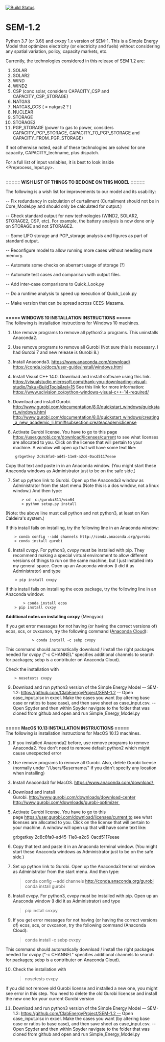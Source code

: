 [![Build Status](https://travis-ci.org/truggles/SEM-1.2.svg?branch=master)](https://travis-ci.org/truggles/SEM-1.2)

# SEM-1.2
Python 3.7 (or 3.6!) and cvxpy 1.x version of SEM-1. This is a Simple Energy Model that optimizes electricity (or electricity
and fuels) without considering any spatial variation, policy, capacity markets, etc.

Currently, the technologies considered in this release of SEM 1.2 are:

 1. SOLAR
 2. SOLAR2
 3. WIND
 4. WIND2
 5. CSP (conc solar, considers CAPACITY_CSP and CAPACITY_CSP_STORAGE)
 6. NATGAS
 7. NATGAS_CCS ( = natgas2 ? )
 8. NUCLEAR
 9. STORAGE
10. STORAGE2
11. PGP_STORAGE (power to gas to power, considers CAPACITY_PGP_STORAGE, CAPACITY_TO_PGP_STORAGE and CAPACITY_FROM_PGP_STORAGE)

If not otherwise noted, each of these technologies are solved for one capacity, CAPACITY_techname, plus dispatch.

For a full list of input variables, it is best to look inside <Preprocess_Input.py>.

<br>
<b>=====  WISH LIST OF THINGS TO BE DONE ON THIS MODEL  =====</b>
<br>

The following is a wish list for improvements to our model and its usability:

-- Fix redundancy in calculation of curtailment (Curtailment should not be in Core_Model.py and should only be calculated for output.)

-- Check standard output for new technologies (WIND2, SOLAR2, STORAGE2, CSP, etc). For example, the battery analysis is now done only on STORAGE and not STORAGE2. 

-- Some LIFO storage and PGP_storage analysis and figures as part of standard output.

-- Reconfigure model to allow running more cases without needing more memory.

-- Automate some checks on aberrant usage of storage (?)

-- Automate test cases and comparison with output files.

-- Add inter-case comparisons to Quick_Look.py

-- Do a runtime analysis to speed up execution of Quick_Look.py

-- Make version that can be spread across CEES-Mazama.


<br>
<b>=====  WINDOWS 10 INSTALLATION INSTRUCTIONS  ===== </b>
<br>
The following is installation instructions for Windows 10 machines.

1. Use remove programs to remove all python2.x programs. This uninstalls Anaconda2.

2. Use remove programs to remove all Gurobi (Not sure this is necessary. I had Gurobi 7 and new release is Gurobi 8.)

3. Install Anaconda3. https://www.anaconda.com/download/ https://conda.io/docs/user-guide/install/windows.html

4. Install Visual C++ 14.0.  Download and install software using this link. https://visualstudio.microsoft.com/thank-you-downloading-visual-studio/?sku=BuildTools&rel=15 See this link for more information: https://www.scivision.co/python-windows-visual-c++-14-required/

5. Download and install Gurobi. http://www.gurobi.com/documentation/8.0/quickstart_windows/quickstart_windows.html http://www.gurobi.com/documentation/8.0/quickstart_windows/creating_a_new_academic_li.html#subsection:createacademiclicense

6. Activate Gurobi license. You have to go to this page https://user.gurobi.com/download/licenses/current to see what licenses are allocated to you. Click on the license that will pertain to your machine. A window will open up that will have some text like:

		grbgetkey 2c8c6fa0-ad45-11e8-a2c6-0acd5117eeae

Copy that text and paste in in an Anaconda window. (You might start these Anaconda windows as Administrator just to be on the safe side.)

7. Set up python link to Gurobi. Open up the Anaconda3 window as Administrator from the start menu.(Note this is a dos window, not a linux window.) And then type:

	       > cd  c:/gurobi811/win64
	       > python setup.py install
	       
(Note: the above line must call python and not python3, at least on Ken Caldeira's system.)

If this install fails on installing, try the following line in an Anaconda window:

		> conda config --add channels http://conda.anaconda.org/gurobi
		> conda install gurobi

8. Install cvxpy. For python3, cvxpy must be installed with pip. They recommend making a special virtual environment to allow different versions of things to run on the same machine, but I just installed into my general space.  Open up an Anaconda window (I did it as Administrator) and type

		> pip install cvxpy 

If this install fails on installing the ecos package, try the following line in an Anaconda window:

	        > conda install ecos
		> pip install cvxpy

<b>Additional notes on installing cvxpy</b> (Mengyao)

If you get error messages for not having (or having the correct versions of) ecos, scs, or cvxcanon, try the following command (<a href="https://anaconda.org/sebp/cvxpy">Anaconda Cloud</a>): 

                > conda install -c sebp cvxpy

This command should automatically download / install the right packages needed for cvxpy ("-c CHANNEL" specifies additional channels to search for packages; sebp is a contributer on Anaconda Cloud).

Check the installation with

		> nosetests cvxpy 

9. Download and run python3 version of the Simple Energy Model -- SEM-1.2: https://github.com/ClabEnergyProject/SEM-1.2
-- Open case_input.xlsx in excel. Make the cases you want (by altering base case or ratios to base case), and then save sheet as case_input.csv.
-- Open Spyder and then within Spyder navigate to the folder that was cloned from github and open and run Simple_Energy_Model.py


<br>
<b>=====  MacOS 10.13 INSTALLATION INSTRUCTIONS  ===== </b>
<br>
The following is installation instructions for MacOS 10.13 machines.

1. If you installed Anaconda2 before, use remove programs to remove Anaconda2. You don't need to remove default python2 which might cause unexpected error 

2. Use remove programs to remove all Gurobi. Also, delete Gurobi license (normally under "/Users/$username/" if you didn't specify any location when installing) 

3. Install Anaconda3 for MacOS. https://www.anaconda.com/download/ 

4. Download and install Gurobi. http://www.gurobi.com/downloads/download-center  http://www.gurobi.com/downloads/gurobi-optimizer 

5. Activate Gurobi license. You have to go to this page https://user.gurobi.com/download/licenses/current to see what licenses are allocated to you. Click on the license that will pertain to your machine. A window will open up that will have some text like:  

	grbgetkey 2c8c6fa0-ad45-11e8-a2c6-0acd5117eeae

6. Copy that text and paste it in an Anaconda terminal window. (You might start these Anaconda windows as Administrator just to be on the safe side.)

7. Set up python link to Gurobi. Open up the Anaconda3 terminal window as Administrator from the start menu. And then type: 

	> conda config --add channels http://conda.anaconda.org/gurobi	
	> conda install gurobi

8. Install cvxpy. For python3, cvxpy must be installed with pip. Open up an Anaconda window (I did it as Administrator) and type  

	> pip install cvxpy 

9. If you get error messages for not having (or having the correct versions of) ecos, scs, or cvxcanon, try the following command (Anaconda Cloud):

	> conda install -c sebp cvxpy

This command should automatically download / install the right packages needed for cvxpy ("-c CHANNEL" specifies additional channels to search for packages; sebp is a contributer on Anaconda Cloud).

10. Check the installation with

	> nosetests cvxpy 

If you did not remove old Gurobi license and installed a new one, you might see error in this step. You need to delete the old Gurobi licencse and install the new one for your current Gurobi version

11. Download and run python3 version of the Simple Energy Model -- SEM-1.2: https://github.com/ClabEnergyProject/SEM-1.2 -- Open case_input.xlsx in excel. Make the cases you want (by altering base case or ratios to base case), and then save sheet as case_input.csv. -- Open Spyder and then within Spyder navigate to the folder that was cloned from github and open and run Simple_Energy_Model.py
